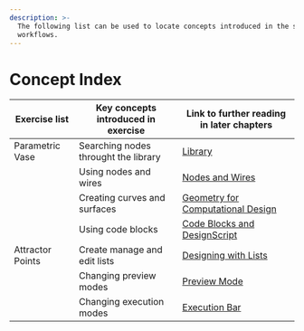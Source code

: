 ```yaml
---
description: >-
  The following list can be used to locate concepts introduced in the sample
  workflows.
---
```


# Concept Index

| Exercise list    | Key concepts introduced in exercise  | Link to further reading in later chapters                                                                  |
| ---------------- | ------------------------------------ | ---------------------------------------------------------------------------------------------------------- |
| Parametric Vase  | Searching nodes throught the library | [Library](../3\_user\_interface\2-library.md)                                                               |
|                  | Using nodes and wires                | [Nodes and Wires](../3-1\_dynamo\_nodes/)                                                                  |
|                  | Creating curves and surfaces         | [Geometry for Computational Design](../essential-nodes-and-concepts/5\_geometry-for-computational-design/) |
|                  | Using code blocks                    | [Code Blocks and DesignScript](../coding-in-dynamo/7\_code-blocks-and-design-script/)                      |
| Attractor Points | Create manage and edit lists         | [Designing with Lists](../essential-nodes-and-concepts/6\_designing-with-lists/)                           |
|                  | Changing preview modes               | [Preview Mode](../2-2\_the\_dynamo\_ui/workspace.md#preview-mode)                                          |
|                  | Changing execution modes             | [Execution Bar](../2-2\_the\_dynamo\_ui/#execution-bar)                                                    |

